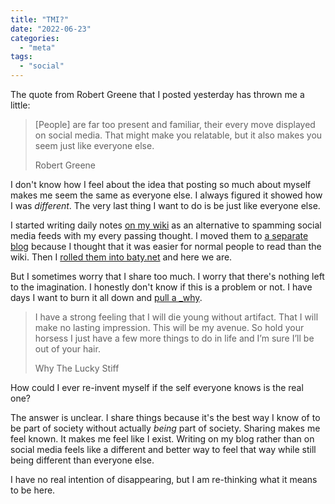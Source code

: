 ```yaml
---
title: "TMI?"
date: "2022-06-23"
categories: 
  - "meta"
tags: 
  - "social"
---
```


The quote from Robert Greene that I posted yesterday has thrown me a little:

> \[People\] are far too present and familiar, their every move displayed on social media. That might make you relatable, but it also makes you seem just like everyone else.
> 
> Robert Greene

I don't know how I feel about the idea that posting so much about myself makes me seem the same as everyone else. I always figured it showed how I was _different_. The very last thing I want to do is be just like everyone else.

I started writing daily notes [on my wiki](https://wiki.baty.net/) as an alternative to spamming social media feeds with my every passing thought. I moved them to [a separate blog](https://daily.baty.net/) because I thought that it was easier for normal people to read than the wiki. Then I [rolled them into baty.net](https://baty.net/daily/) and here we are.

But I sometimes worry that I share too much. I worry that there's nothing left to the imagination. I honestly don't know if this is a problem or not. I have days I want to burn it all down and [pull a \_why](https://www.slate.com/articles/technology/technology/2012/03/ruby_ruby_on_rails_and__why_the_disappearance_of_one_of_the_world_s_most_beloved_computer_programmers_.html).

> I have a strong feeling that I will die young without artifact. That I will make no lasting impression. This will be my avenue. So hold your horsess I just have a few more things to do in life and I’m sure I’ll be out of your hair.
> 
> Why The Lucky Stiff

How could I ever re-invent myself if the self everyone knows is the real one?

The answer is unclear. I share things because it's the best way I know of to be part of society without actually _being_ part of society. Sharing makes me feel known. It makes me feel like I exist. Writing on my blog rather than on social media feels like a different and better way to feel that way while still being different than everyone else.

I have no real intention of disappearing, but I am re-thinking what it means to be here.
